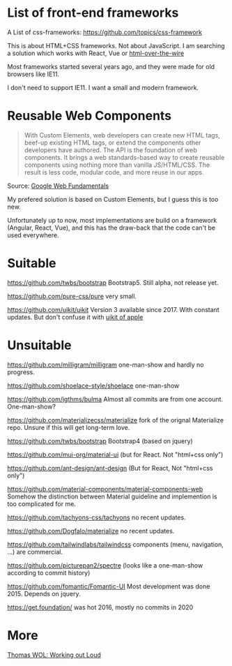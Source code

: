 # List of front-end frameworks

A List of css-frameworks: https://github.com/topics/css-framework

This is about HTML+CSS frameworks. Not about JavaScript. I am searching a solution which works with React, Vue or [html-over-the-wire](https://github.com/guettli/html-over-the-wire)

Most frameworks started several years ago, and they were made for old browsers like IE11.

I don't need to support IE11. I want a small and modern framework.

# Reusable Web Components

> With Custom Elements, web developers can create new HTML tags, beef-up existing HTML tags, 
> or extend the components other developers have authored. The API is the foundation of web components. 
> It brings a web standards-based way to create reusable components using nothing more than vanilla JS/HTML/CSS. 
> The result is less code, modular code, and more reuse in our apps.

Source: [Google Web Fundamentals](https://developers.google.com/web/fundamentals/web-components/customelements)

My prefered solution is based on Custom Elements, but I guess this is too new.

Unfortunately up to now, most implementations are build on a framework (Angular, React, Vue), and this
has the draw-back that the code can't be used everywhere.


# Suitable

https://github.com/twbs/bootstrap Bootstrap5. Still alpha, not release yet.

https://github.com/pure-css/pure very small.

https://github.com/uikit/uikit Version 3 available since 2017. With constant updates. But don't confuse it with [uikit of apple](https://developer.apple.com/documentation/uikit)


# Unsuitable

https://github.com/milligram/milligram one-man-show and hardly no progress.

https://github.com/shoelace-style/shoelace one-man-show

https://github.com/jgthms/bulma Almost all commits are from one account. One-man-show?

https://github.com/materializecss/materialize fork of the orignal Materialize repo. Unsure if this will get long-term love.

https://github.com/twbs/bootstrap Bootstrap4 (based on jquery)

https://github.com/mui-org/material-ui (but for React. Not "html+css only")

https://github.com/ant-design/ant-design (But for React, Not "html+css only")


https://github.com/material-components/material-components-web Somehow the distinction between Material guideline and implemention is too complicated for me.

https://github.com/tachyons-css/tachyons no recent updates.

https://github.com/Dogfalo/materialize no recent updates.

https://github.com/tailwindlabs/tailwindcss components (menu, navigation, ...) are commercial.

https://github.com/picturepan2/spectre (looks like a one-man-show according to commit history)

https://github.com/fomantic/Fomantic-UI Most development was done 2015. Depends on jquery.

https://get.foundation/ was hot 2016, mostly no commits in 2020


# More

[Thomas WOL: Working out Loud](https://github.com/guettli/wol)
